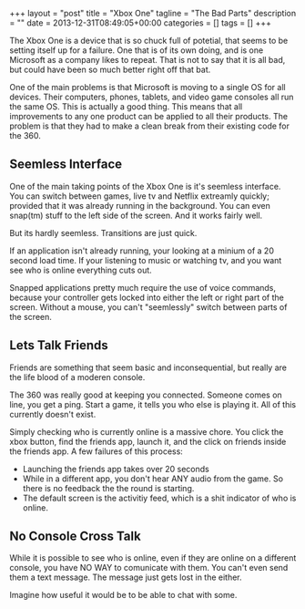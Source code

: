 +++
layout = "post"
title = "Xbox One"
tagline = "The Bad Parts"
description = ""
date = 2013-12-31T08:49:05+00:00
categories = []
tags = []
+++

The Xbox One is a device that is so chuck full of potetial, that seems to be setting itself up for a failure. One that is of its own doing, and is one Microsoft as a
company likes to repeat. That is not to say that it is all bad, but could have been so much better right off that bat.

One of the main problems is that Microsoft is moving to a single OS for all devices. Their computers, phones, tablets, and video game consoles all run the same OS. This
is actually a good thing. This means that all improvements to any one product can be applied to all their products. The problem is that they had to make a clean break
from their existing code for the 360.

## Seemless Interface

One of the main taking points of the Xbox One is it's seemless interface. You can switch between games, live tv and Netflix extreamly quickly; provided that it was
already running in the background. You can even snap(tm) stuff to the left side of the screen. And it works fairly well.

But its hardly seemless. Transitions are just quick.

If an application isn't already running, your looking at a minium of a 20 second load time. If your listening to music or watching tv, and you want see who is online
everything cuts out.

Snapped applications pretty much require the use of voice commands, because your controller gets locked into either the left or right part of the screen. Without a
mouse, you can't "seemlessly" switch between parts of the screen.

## Lets Talk Friends

Friends are something that seem basic and inconsequential, but really are the life blood of a moderen console.

The 360 was really good at keeping you connected. Someone comes on line, you get a ping. Start a game, it tells you who else is playing it. All of this currently
doesn't exist.

Simply checking who is currently online is a massive chore. You click the xbox button, find the friends app, launch it, and the click on friends inside the friends app.
A few failures of this process:

- Launching the friends app takes over 20 seconds
- While in a different app, you don't hear ANY audio from the game. So there is no feedback the the round is starting.
- The default screen is the activitiy feed, which is a shit indicator of who is online.

## No Console Cross Talk

While it is possible to see who is online, even if they are online on a different console, you have NO WAY to comunicate with them. You can't even send them a text
message. The message just gets lost in the either.

Imagine how useful it would be to be able to chat with some.
